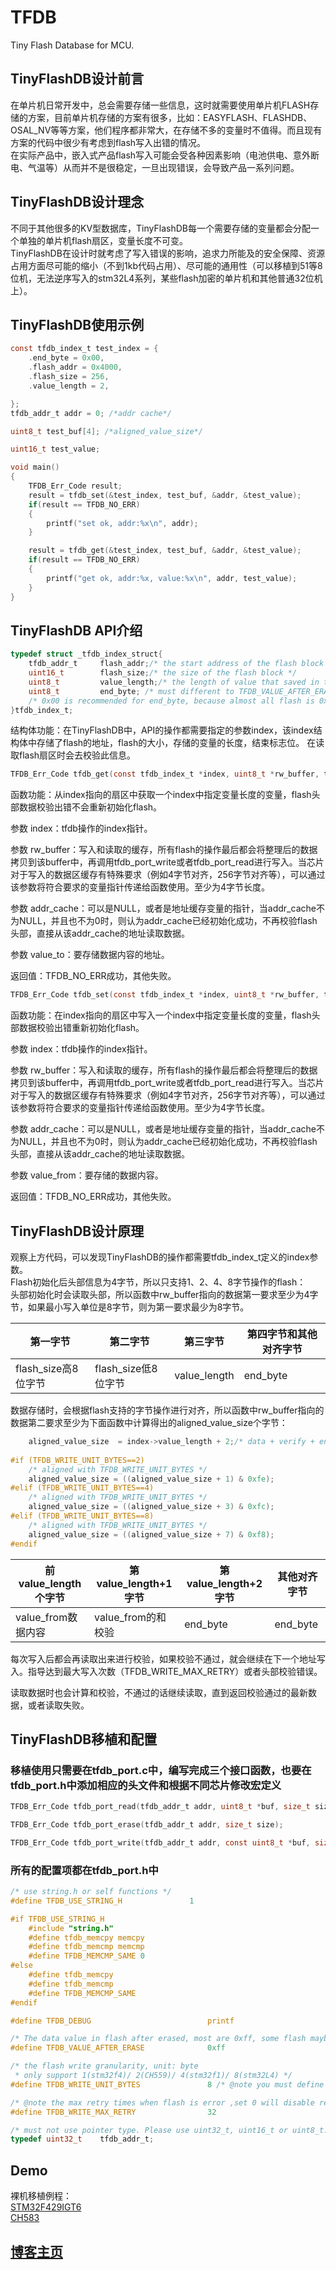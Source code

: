 # TFDB

 Tiny Flash Database for MCU.

## TinyFlashDB设计前言

在单片机日常开发中，总会需要存储一些信息，这时就需要使用单片机FLASH存储的方案，目前单片机存储的方案有很多，比如：EASYFLASH、FLASHDB、OSAL_NV等等方案，他们程序都非常大，在存储不多的变量时不值得。而且现有方案的代码中很少有考虑到flash写入出错的情况。  
在实际产品中，嵌入式产品flash写入可能会受各种因素影响（电池供电、意外断电、气温等）从而并不是很稳定，一旦出现错误，会导致产品一系列问题。  

## TinyFlashDB设计理念

不同于其他很多的KV型数据库，TinyFlashDB每一个需要存储的变量都会分配一个单独的单片机flash扇区，变量长度不可变。  
TinyFlashDB在设计时就考虑了写入错误的影响，追求力所能及的安全保障、资源占用方面尽可能的缩小（不到1kb代码占用）、尽可能的通用性（可以移植到51等8位机，无法逆序写入的stm32L4系列，某些flash加密的单片机和其他普通32位机上）。  

## TinyFlashDB使用示例

```c
const tfdb_index_t test_index = {
    .end_byte = 0x00,
    .flash_addr = 0x4000,
    .flash_size = 256,
    .value_length = 2,

};
tfdb_addr_t addr = 0; /*addr cache*/

uint8_t test_buf[4]; /*aligned_value_size*/

uint16_t test_value;

void main()
{
    TFDB_Err_Code result;
    result = tfdb_set(&test_index, test_buf, &addr, &test_value);
    if(result == TFDB_NO_ERR)
    {
        printf("set ok, addr:%x\n", addr);
    }

    result = tfdb_get(&test_index, test_buf, &addr, &test_value);
    if(result == TFDB_NO_ERR)
    {
        printf("get ok, addr:%x, value:%x\n", addr, test_value);
    }
}
```

## TinyFlashDB API介绍

```c
typedef struct _tfdb_index_struct{
    tfdb_addr_t     flash_addr;/* the start address of the flash block */
    uint16_t        flash_size;/* the size of the flash block */
    uint8_t         value_length;/* the length of value that saved in this flash block */
    uint8_t         end_byte; /* must different to TFDB_VALUE_AFTER_ERASE */
    /* 0x00 is recommended for end_byte, because almost all flash is 0xff after erase. */
}tfdb_index_t;
```

结构体功能：在TinyFlashDB中，API的操作都需要指定的参数index，该index结构体中存储了flash的地址，flash的大小，存储的变量的长度，结束标志位。 在读取flash扇区时会去校验此信息。  

```c
TFDB_Err_Code tfdb_get(const tfdb_index_t *index, uint8_t *rw_buffer, tfdb_addr_t *addr_cache, void* value_to);
```

函数功能：从index指向的扇区中获取一个index中指定变量长度的变量，flash头部数据校验出错不会重新初始化flash。  

参数 index：tfdb操作的index指针。

参数 rw_buffer：写入和读取的缓存，所有flash的操作最后都会将整理后的数据拷贝到该buffer中，再调用tfdb_port_write或者tfdb_port_read进行写入。当芯片对于写入的数据区缓存有特殊要求（例如4字节对齐，256字节对齐等），可以通过该参数将符合要求的变量指针传递给函数使用。至少为4字节长度。  

参数 addr_cache：可以是NULL，或者是地址缓存变量的指针，当addr_cache不为NULL，并且也不为0时，则认为addr_cache已经初始化成功，不再校验flash头部，直接从该addr_cache的地址读取数据。  

参数 value_to：要存储数据内容的地址。  

返回值：TFDB_NO_ERR成功，其他失败。  

```c
TFDB_Err_Code tfdb_set(const tfdb_index_t *index, uint8_t *rw_buffer, tfdb_addr_t *addr_cache, void* value_from);
```

函数功能：在index指向的扇区中写入一个index中指定变量长度的变量，flash头部数据校验出错重新初始化flash。  

参数 index：tfdb操作的index指针。  

参数 rw_buffer：写入和读取的缓存，所有flash的操作最后都会将整理后的数据拷贝到该buffer中，再调用tfdb_port_write或者tfdb_port_read进行写入。当芯片对于写入的数据区缓存有特殊要求（例如4字节对齐，256字节对齐等），可以通过该参数将符合要求的变量指针传递给函数使用。至少为4字节长度。  

参数 addr_cache：可以是NULL，或者是地址缓存变量的指针，当addr_cache不为NULL，并且也不为0时，则认为addr_cache已经初始化成功，不再校验flash头部，直接从该addr_cache的地址读取数据。  

参数 value_from：要存储的数据内容。  

返回值：TFDB_NO_ERR成功，其他失败。  

## TinyFlashDB设计原理

观察上方代码，可以发现TinyFlashDB的操作都需要tfdb_index_t定义的index参数。  
Flash初始化后头部信息为4字节，所以只支持1、2、4、8字节操作的flash：  
头部初始化时会读取头部，所以函数中rw_buffer指向的数据第一要求至少为4字节，如果最小写入单位是8字节，则为第一要求最少为8字节。  

|第一字节|第二字节|第三字节|第四字节和其他对齐字节|
-|-|-|-
|flash_size高8位字节|flash_size低8位字节|value_length|end_byte|

数据存储时，会根据flash支持的字节操作进行对齐，所以函数中rw_buffer指向的数据第二要求至少为下面函数中计算得出的aligned_value_size个字节：

```c
    aligned_value_size  = index->value_length + 2;/* data + verify + end_byte */
 
#if (TFDB_WRITE_UNIT_BYTES==2)
    /* aligned with TFDB_WRITE_UNIT_BYTES */
    aligned_value_size = ((aligned_value_size + 1) & 0xfe);
#elif (TFDB_WRITE_UNIT_BYTES==4)
    /* aligned with TFDB_WRITE_UNIT_BYTES */
    aligned_value_size = ((aligned_value_size + 3) & 0xfc);
#elif (TFDB_WRITE_UNIT_BYTES==8)
    /* aligned with TFDB_WRITE_UNIT_BYTES */
    aligned_value_size = ((aligned_value_size + 7) & 0xf8);
#endif
```

|前value_length个字节|第value_length+1字节|第value_length+2字节|其他对齐字节|
-|-|-|-
|value_from数据内容|value_from的和校验|end_byte|end_byte|  

每次写入后都会再读取出来进行校验，如果校验不通过，就会继续在下一个地址写入。指导达到最大写入次数（TFDB_WRITE_MAX_RETRY）或者头部校验错误。  

读取数据时也会计算和校验，不通过的话继续读取，直到返回校验通过的最新数据，或者读取失败。  

## TinyFlashDB移植和配置

### 移植使用只需要在tfdb_port.c中，编写完成三个接口函数，也要在tfdb_port.h中添加相应的头文件和根据不同芯片修改宏定义

```c
TFDB_Err_Code tfdb_port_read(tfdb_addr_t addr, uint8_t *buf, size_t size);

TFDB_Err_Code tfdb_port_erase(tfdb_addr_t addr, size_t size);

TFDB_Err_Code tfdb_port_write(tfdb_addr_t addr, const uint8_t *buf, size_t size);
```

### 所有的配置项都在tfdb_port.h中

```c
/* use string.h or self functions */
#define TFDB_USE_STRING_H               1

#if TFDB_USE_STRING_H
    #include "string.h"
    #define tfdb_memcpy memcpy
    #define tfdb_memcmp memcmp
    #define TFDB_MEMCMP_SAME 0
#else
    #define tfdb_memcpy
    #define tfdb_memcmp
    #define TFDB_MEMCMP_SAME
#endif

#define TFDB_DEBUG                          printf

/* The data value in flash after erased, most are 0xff, some flash maybe different. */
#define TFDB_VALUE_AFTER_ERASE              0xff

/* the flash write granularity, unit: byte
 * only support 1(stm32f4)/ 2(CH559)/ 4(stm32f1)/ 8(stm32L4) */
#define TFDB_WRITE_UNIT_BYTES               8 /* @note you must define it for a value */

/* @note the max retry times when flash is error ,set 0 will disable retry count */
#define TFDB_WRITE_MAX_RETRY                32

/* must not use pointer type. Please use uint32_t, uint16_t or uint8_t. */
typedef uint32_t    tfdb_addr_t;
```

## Demo

裸机移植例程：  
[STM32F429IGT6](https://github.com/smartmx/TFDB/tree/raw/Templates/STM32F429IGT6_TFDB)  
[CH583](https://github.com/smartmx/TFDB/tree/raw/Templates/CH583_TFDB)  

## [博客主页](https://blog.maxiang.vip/)
